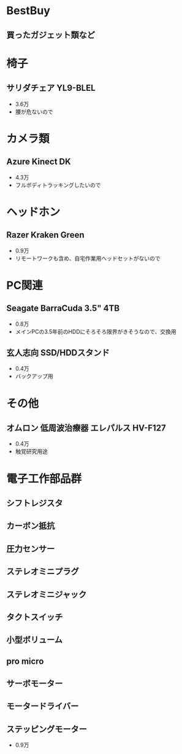 # BestBuy
買ったガジェット類など
---
# 椅子
## サリダチェア YL9-BLEL　
- 3.6万
- 腰が危ないので  

# カメラ類
## Azure Kinect DK
- 4.3万  
- フルボディトラッキングしたいので

# ヘッドホン
## Razer Kraken Green
- 0.9万
- リモートワークも含め、自宅作業用ヘッドセットがないので

# PC関連
## Seagate BarraCuda 3.5" 4TB
- 0.8万
- メインPCの3.5年前のHDDにそろそろ限界がきそうなので、交換用
## 玄人志向 SSD/HDDスタンド
- 0.4万
- バックアップ用

# その他
## オムロン 低周波治療器 エレパルス HV-F127
- 0.4万
- 触覚研究用途

# 電子工作部品群
## シフトレジスタ
## カーボン抵抗
## 圧力センサー
## ステレオミニプラグ
## ステレオミニジャック
## タクトスイッチ
## 小型ボリューム
## pro micro
## サーボモーター
## モータードライバー
## ステッピングモーター
- 0.9万